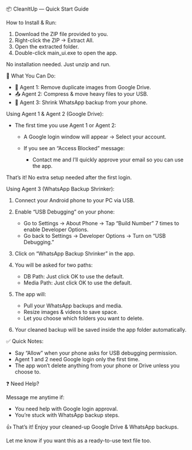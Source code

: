 📦 CleanItUp — Quick Start Guide

How to Install & Run:

1. Download the ZIP file provided to you.
2. Right-click the ZIP → Extract All.
3. Open the extracted folder.
4. Double-click main\_ui.exe to open the app.

No installation needed. Just unzip and run.

🚀 What You Can Do:

* 🧹 Agent 1: Remove duplicate images from Google Drive.
* 📤 Agent 2: Compress & move heavy files to your USB.
* 📱 Agent 3: Shrink WhatsApp backup from your phone.

Using Agent 1 & Agent 2 (Google Drive):

* The first time you use Agent 1 or Agent 2:

  * A Google login window will appear → Select your account.
  * If you see an “Access Blocked” message:

    * Contact me and I’ll quickly approve your email so you can use the app.

That’s it! No extra setup needed after the first login.

Using Agent 3 (WhatsApp Backup Shrinker):

1. Connect your Android phone to your PC via USB.

2. Enable “USB Debugging” on your phone:

   * Go to Settings → About Phone → Tap “Build Number” 7 times to enable Developer Options.
   * Go back to Settings → Developer Options → Turn on “USB Debugging.”

3. Click on “WhatsApp Backup Shrinker” in the app.

4. You will be asked for two paths:

   * DB Path: Just click OK to use the default.
   * Media Path: Just click OK to use the default.

5. The app will:

   * Pull your WhatsApp backups and media.
   * Resize images & videos to save space.
   * Let you choose which folders you want to delete.

6. Your cleaned backup will be saved inside the app folder automatically.

✅ Quick Notes:

* Say “Allow” when your phone asks for USB debugging permission.
* Agent 1 and 2 need Google login only the first time.
* The app won’t delete anything from your phone or Drive unless you choose to.

❓ Need Help?

Message me anytime if:

* You need help with Google login approval.
* You’re stuck with WhatsApp backup steps.

👍 That’s it! Enjoy your cleaned-up Google Drive & WhatsApp backups.

Let me know if you want this as a ready-to-use text file too.
